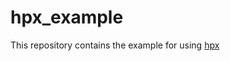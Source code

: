 # hpx_example
This repository contains the example for using [hpx](https://github.com/STEllAR-GROUP/hpx)
